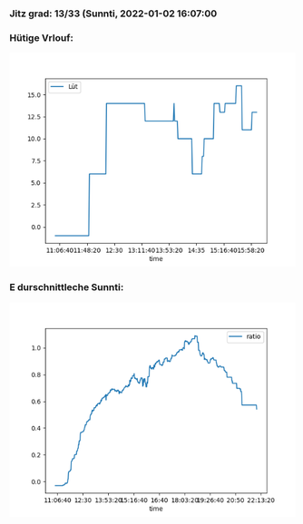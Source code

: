 ### Jitz grad: 13/33 (Sunnti, 2022-01-02 16:07:00

### Hütige Vrlouf:
![Graph](Today.png)

### E durschnittleche Sunnti:
![Graph](Sunnti.png)
